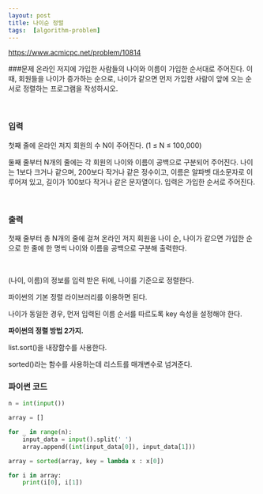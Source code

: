 ```yaml
---
layout: post
title: 나이순 정렬
tags:  [algorithm-problem]
---
```


https://www.acmicpc.net/problem/10814

###문제
온라인 저지에 가입한 사람들의 나이와 이름이 가입한 순서대로 주어진다. 이때, 회원들을 나이가 증가하는 순으로, 나이가 같으면 먼저 가입한 사람이 앞에 오는 순서로 정렬하는 프로그램을 작성하시오.

&nbsp;

### 입력
첫째 줄에 온라인 저지 회원의 수 N이 주어진다. (1 ≤ N ≤ 100,000)

둘째 줄부터 N개의 줄에는 각 회원의 나이와 이름이 공백으로 구분되어 주어진다. 나이는 1보다 크거나 같으며, 200보다 작거나 같은 정수이고, 이름은 알파벳 대소문자로 이루어져 있고, 길이가 100보다 작거나 같은 문자열이다. 입력은 가입한 순서로 주어진다.

&nbsp;

### 출력
첫째 줄부터 총 N개의 줄에 걸쳐 온라인 저지 회원을 나이 순, 나이가 같으면 가입한 순으로 한 줄에 한 명씩 나이와 이름을 공백으로 구분해 출력한다.

&nbsp;

(나이, 이름)의 정보를 입력 받은 뒤에, 나이를 기준으로 정렬한다.

파이썬의 기본 정렬 라이브러리를 이용하면 된다.

나이가 동일한 경우, 먼저 입력된 이름 순서를 따르도록 key 속성을 설정해야 한다.

**파이썬의 정렬 방법 2가지.**

list.sort()을 내장함수를 사용한다.

sorted()라는 함수를 사용하는데 리스트를 매개변수로 넘겨준다.

### 파이썬 코드
~~~python
n = int(input())

array = []

for _ in range(n):
    input_data = input().split(' ')
    array.append((int(input_data[0]), input_data[1]))

array = sorted(array, key = lambda x : x[0])

for i in array:
    print(i[0], i[1])
~~~
